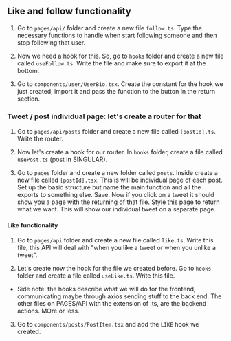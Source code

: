 ## Like and follow functionality

1. Go to `pages/api/` folder and create a new file `follow.ts`. Type the necessary functions to handle when start following someone and then stop following that user.

2. Now we need a hook for this. So, go to `hooks` folder and create a new file called `useFollow.ts`. Write the file and make sure to export it at the bottom.

3. Go to `components/user/UserBio.tsx`. Create the constant for the hook we just created, import it and pass the function to the button in the return section.

### Tweet / post individual page: let's create a router for that

1. Go to `pages/api/posts` folder and create a new file called `[postId].ts`. Write the router.

2. Now let's create a hook for our router. In `hooks` folder, create a file called `usePost.ts` (post in SINGULAR).

3. Go to `pages` folder and create a new folder called `posts`. Inside create a new file called `[postId].tsx`. This is will be individual page of each post. Set up the basic structure but name the main function and all the exports to something else. Save. Now if you click on a tweet it should show you a page with the returning of that file. Style this page to return what we want. This will show our individual tweet on a separate page.

#### Like functionality

1. Go to `pages/api` folder and create a new file called `like.ts`. Write this file, this API will deal with "when you like a tweet or when you unlike a tweet".

2. Let's create now the hook for the file we created before. Go to `hooks` folder and create a file called `useLike.ts`. Write this file.

-   Side note: the hooks describe what we will do for the frontend, communicating maybe through axios sending stuff to the back end. The other files on PAGES/API with the extension of .ts, are the backend actions. MOre or less.

3. Go to `components/posts/PostItem.tsx` and add the `LIKE` hook we created.

